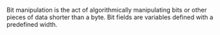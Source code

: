 Bit manipulation is the act of algorithmically manipulating bits or other pieces of data shorter than a byte.
Bit fields are variables defined with a predefined width.
